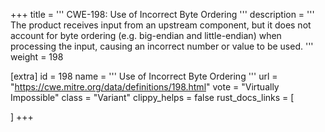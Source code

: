 +++
title = '''
CWE-198: Use of Incorrect Byte Ordering
'''
description	= '''
The product receives input from an upstream component, but it does not account for byte ordering (e.g. big-endian and little-endian) when processing the input, causing an incorrect number or value to be used.
'''
weight = 198

[extra]
id = 198
name = '''
Use of Incorrect Byte Ordering
'''
url = "https://cwe.mitre.org/data/definitions/198.html"
vote = "Virtually Impossible"
class = "Variant"
clippy_helps = false
rust_docs_links = [
	
]
+++
